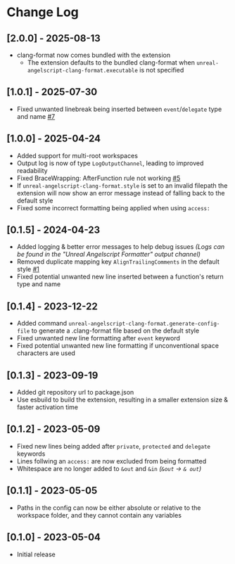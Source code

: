 # Change Log

## [2.0.0] - 2025-08-13
- clang-format now comes bundled with the extension
    - The extension defaults to the bundled clang-format when `unreal-angelscript-clang-format.executable` is not specified

## [1.0.1] - 2025-07-30
- Fixed unwanted linebreak being inserted between `event`/`delegate` type and name [#7](https://github.com/Hazelight/vscode-unreal-angelscript-formatter/issues/7)

## [1.0.0] - 2025-04-24

- Added support for multi-root workspaces
- Output log is now of type `LogOutputChannel`, leading to improved readability
- Fixed BraceWrapping: AfterFunction rule not working [#5](https://github.com/Hazelight/vscode-unreal-angelscript-formatter/issues/5)
- If `unreal-angelscript-clang-format.style` is set to an invalid filepath the extension will now show an error message instead of falling back to the default style
- Fixed some incorrect formatting being applied when using `access:`

## [0.1.5] - 2024-04-23

- Added logging & better error messages to help debug issues _(Logs can be found in the "Unreal Angelscript Formatter" output channel)_
- Removed duplicate mapping key `AlignTrailingComments` in the default style [#1](https://github.com/Hazelight/vscode-unreal-angelscript-formatter/issues/1)
- Fixed potential unwanted new line inserted between a function's return type and name

## [0.1.4] - 2023-12-22

- Added command `unreal-angelscript-clang-format.generate-config-file` to generate a .clang-format file based on the default style
- Fixed unwanted new line formatting after `event` keyword
- Fixed potential unwanted new line formatting if unconventional space characters are used

## [0.1.3] - 2023-09-19

- Added git repository url to package.json
- Use esbuild to build the extension, resulting in a smaller extension size & faster activation time

## [0.1.2] - 2023-05-09

- Fixed new lines being added after `private`, `protected` and `delegate` keywords
- Lines follwing an `access:` are now excluded from being formatted
- Whitespace are no longer added to `&out` and `&in` *(`&out` -> `& out`)*

## [0.1.1] - 2023-05-05

- Paths in the config can now be either absolute or relative to the workspace folder, and they cannot contain any variables

## [0.1.0] - 2023-05-04

- Initial release
